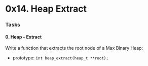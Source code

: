 # 0x14. Heap Extract

### Tasks
#### 0. Heap - Extract
Write a function that extracts the root node of a Max Binary Heap:
* prototype: `int heap_extract(heap_t **root);`